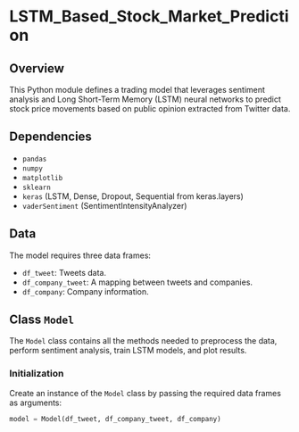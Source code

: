 # LSTM_Based_Stock_Market_Prediction

## Overview
This Python module defines a trading model that leverages sentiment analysis and Long Short-Term Memory (LSTM) neural networks to predict stock price movements based on public opinion extracted from Twitter data.

## Dependencies
- `pandas`
- `numpy`
- `matplotlib`
- `sklearn`
- `keras` (LSTM, Dense, Dropout, Sequential from keras.layers)
- `vaderSentiment` (SentimentIntensityAnalyzer)

## Data
The model requires three data frames:
- `df_tweet`: Tweets data.
- `df_company_tweet`: A mapping between tweets and companies.
- `df_company`: Company information.

## Class `Model`
The `Model` class contains all the methods needed to preprocess the data, perform sentiment analysis, train LSTM models, and plot results.

### Initialization
Create an instance of the `Model` class by passing the required data frames as arguments:
```python
model = Model(df_tweet, df_company_tweet, df_company)
